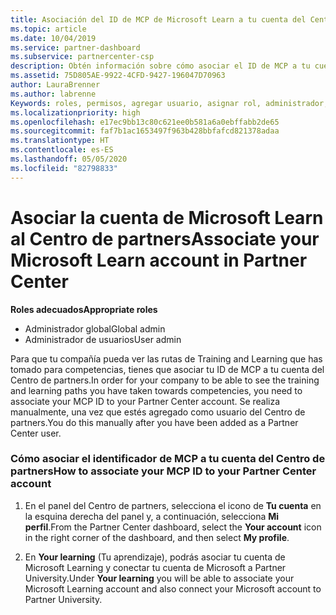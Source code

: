 ```yaml
---
title: Asociación del ID de MCP de Microsoft Learn a tu cuenta del Centro de partners | Centro de partners
ms.topic: article
ms.date: 10/04/2019
ms.service: partner-dashboard
ms.subservice: partnercenter-csp
description: Obtén información sobre cómo asociar el ID de MCP a tu cuenta del Centro de partners para que tu compañía pueda ver las rutas de Training and Learning que has tomado para competencias.
ms.assetid: 75D805AE-9922-4CFD-9427-196047D70963
author: LauraBrenner
ms.author: labrenne
Keywords: roles, permisos, agregar usuario, asignar rol, administrador, agente, ID de MCP, Microsoft Learn
ms.localizationpriority: high
ms.openlocfilehash: e17ec9bb13c80c621ee0b581a6a0ebffabb2de65
ms.sourcegitcommit: faf7b1ac1653497f963b428bbfafcd821378adaa
ms.translationtype: HT
ms.contentlocale: es-ES
ms.lasthandoff: 05/05/2020
ms.locfileid: "82798833"
---
```

# <a name="associate-your-microsoft-learn-account-in-partner-center"></a><span data-ttu-id="1021e-104">Asociar la cuenta de Microsoft Learn al Centro de partners</span><span class="sxs-lookup"><span data-stu-id="1021e-104">Associate your Microsoft Learn account in Partner Center</span></span>

<span data-ttu-id="1021e-105">**Roles adecuados**</span><span class="sxs-lookup"><span data-stu-id="1021e-105">**Appropriate roles**</span></span>
-   <span data-ttu-id="1021e-106">Administrador global</span><span class="sxs-lookup"><span data-stu-id="1021e-106">Global admin</span></span>
-   <span data-ttu-id="1021e-107">Administrador de usuarios</span><span class="sxs-lookup"><span data-stu-id="1021e-107">User admin</span></span>

<span data-ttu-id="1021e-108">Para que tu compañía pueda ver las rutas de Training and Learning que has tomado para competencias, tienes que asociar tu ID de MCP a tu cuenta del Centro de partners.</span><span class="sxs-lookup"><span data-stu-id="1021e-108">In order for your company to be able to see the training and learning paths you have taken towards competencies, you need to associate your MCP ID to your Partner Center account.</span></span> <span data-ttu-id="1021e-109">Se realiza manualmente, una vez que estés agregado como usuario del Centro de partners.</span><span class="sxs-lookup"><span data-stu-id="1021e-109">You do this manually after you have been added as a Partner Center user.</span></span>

### <a name="how-to-associate-your-mcp-id-to-your-partner-center-account"></a><span data-ttu-id="1021e-110">Cómo asociar el identificador de MCP a tu cuenta del Centro de partners</span><span class="sxs-lookup"><span data-stu-id="1021e-110">How to associate your MCP ID to your Partner Center account</span></span>

1. <span data-ttu-id="1021e-111">En el panel del Centro de partners, selecciona el icono de **Tu cuenta** en la esquina derecha del panel y, a continuación, selecciona **Mi perfil**.</span><span class="sxs-lookup"><span data-stu-id="1021e-111">From the Partner Center dashboard, select the **Your account** icon in the right corner of the dashboard, and then select **My profile**.</span></span>

2. <span data-ttu-id="1021e-112">En **Your learning** (Tu aprendizaje), podrás asociar tu cuenta de Microsoft Learning y conectar tu cuenta de Microsoft a Partner University.</span><span class="sxs-lookup"><span data-stu-id="1021e-112">Under **Your learning** you will be able to associate your Microsoft Learning account and also connect your Microsoft account to Partner University.</span></span>
